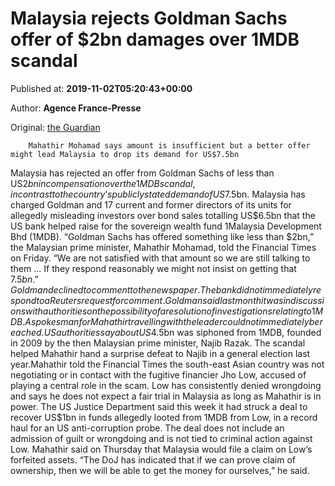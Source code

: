 
# Malaysia rejects Goldman Sachs offer of $2bn damages over 1MDB scandal

Published at: **2019-11-02T05:20:43+00:00**

Author: **Agence France-Presse**

Original: [the Guardian](https://www.theguardian.com/world/2019/nov/02/malaysia-rejects-goldman-sachs-offer-of-2bn-damages-over-1mdb-scandal)


        Mahathir Mohamad says amount is insufficient but a better offer might lead Malaysia to drop its demand for US$7.5bn
      
Malaysia has rejected an offer from Goldman Sachs of less than US$2bn in compensation over the 1MDB scandal, in contrast to the country’s publicly stated demand of US$7.5bn. Malaysia has charged Goldman and 17 current and former directors of its units for allegedly misleading investors over bond sales totalling US$6.5bn that the US bank helped raise for the sovereign wealth fund 1Malaysia Development Bhd (1MDB). “Goldman Sachs has offered something like less than $2bn,” the Malaysian prime minister, Mahathir Mohamad, told the Financial Times on Friday. “We are not satisfied with that amount so we are still talking to them … If they respond reasonably we might not insist on getting that $7.5bn.”
Goldman declined to comment to the newspaper. The bank did not immediately respond to a Reuters request for comment. Goldman said last month it was in discussions with authorities on the possibility of a resolution of investigations relating to 1MDB. A spokesman for Mahathir travelling with the leader could not immediately be reached. US authorities say about US$4.5bn was siphoned from 1MDB, founded in 2009 by the then Malaysian prime minister, Najib Razak. The scandal helped Mahathir hand a surprise defeat to Najib in a general election last year.Mahathir told the Financial Times the south-east Asian country was not negotiating or in contact with the fugitive financier Jho Low, accused of playing a central role in the scam. Low has consistently denied wrongdoing and says he does not expect a fair trial in Malaysia as long as Mahathir is in power. The US Justice Department said this week it had struck a deal to recover US$1bn in funds allegedly looted from 1MDB from Low, in a record haul for an US anti-corruption probe. The deal does not include an admission of guilt or wrongdoing and is not tied to criminal action against Low. Mahathir said on Thursday that Malaysia would file a claim on Low’s forfeited assets. “The DoJ has indicated that if we can prove claim of ownership, then we will be able to get the money for ourselves,” he said.
